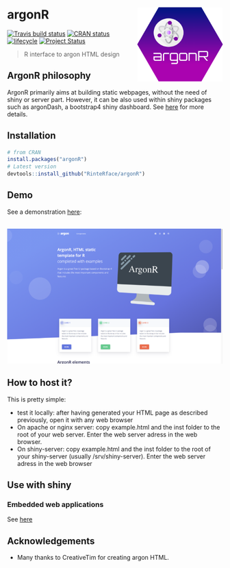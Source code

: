 # argonR <img src="man/figures/argonR_logo.png" width=200 align="right" />

[![Travis build status](https://travis-ci.org/RinteRface/argonR.svg?branch=master)](https://travis-ci.org/RinteRface/argonR)
[![CRAN status](https://www.r-pkg.org/badges/version/argonR)](https://cran.r-project.org/package=argonR)
[![lifecycle](https://img.shields.io/badge/lifecycle-maturing-ff69b4.svg)](https://www.tidyverse.org/lifecycle/#maturing)
[![Project Status](http://www.repostatus.org/badges/latest/wip.svg)](http://www.repostatus.org/#wip)

> R interface to argon HTML design

## ArgonR philosophy
ArgonR primarily aims at building static webpages, without the need of shiny or server part. However,
it can be also used within shiny packages such as argonDash, a bootstrap4 shiny dashboard.
See [here](https://github.com/RinteRface/argonDash) for more details.

## Installation

```r
# from CRAN
install.packages("argonR")
# Latest version
devtools::install_github("RinteRface/argonR")
```

## Demo

See a demonstration [here](http://130.60.24.205/example.html):

<br>
<a href="http://130.60.24.205/example.html" target="_blank"><img src="man/figures/argonRDemo.png"></a>

## How to host it?
This is pretty simple:
* test it locally: after having generated your HTML page as described previously, 
open it with any web browser
* On apache or nginx server: copy example.html and the inst folder to the root of your
web server. Enter the web server adress in the web browser.
* On shiny-server: copy example.html and the inst folder to the root of your
shiny-server (usually /srv/shiny-server). Enter the web server adress in the web browser

## Use with shiny

### Embedded web applications
See [here](http://130.60.24.205/app_test.html)

## Acknowledgements
* Many thanks to CreativeTim for creating argon HTML.